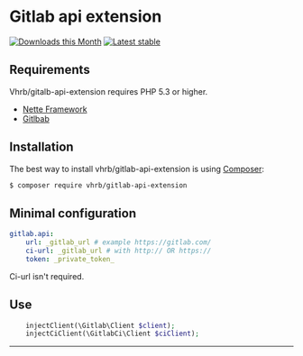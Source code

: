 # Gitlab api extension

[![Downloads this Month](https://img.shields.io/packagist/dm/vhrb/gitlab-api-extension.svg)](https://packagist.org/packages/kdyby/console)
[![Latest stable](https://img.shields.io/packagist/v/vhrb/gitlab-api-extension.svg)](https://packagist.org/packages/kdyby/console)


Requirements
------------

Vhrb/gitalb-api-extension requires PHP 5.3 or higher.

- [Nette Framework](https://github.com/nette/nette)
- [Gitlbab](https://about.gitlab.com/)


Installation
------------

The best way to install vhrb/gitlab-api-extension is using  [Composer](http://getcomposer.org/):

```sh
$ composer require vhrb/gitlab-api-extension
```


Minimal configuration
------------

```yml
gitlab.api:
	url: _gitlab_url # example https://gitlab.com/
	ci-url: _gitlab_url # with http:// OR https://
	token: _private_token_
```
Ci-url isn't required.

Use
------------
```php
	injectClient(\Gitlab\Client $client);
	injectCiClient(\GitlabCi\Client $ciClient);
```
-----

